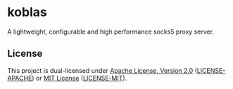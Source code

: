 # koblas

A lightweight, configurable and high performance socks5 proxy server.


## License

This project is dual-licensed under [Apache License, Version 2.0](https://www.apache.org/licenses/LICENSE-2.0)
([LICENSE-APACHE](https://github.com/ynuwenhof/koblas/blob/main/LICENSE-APACHE)) or
[MIT License](https://opensource.org/licenses/MIT)
([LICENSE-MIT](https://github.com/ynuwenhof/koblas/blob/main/LICENSE-MIT)).
